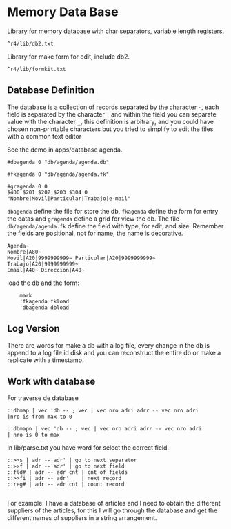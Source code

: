 ﻿# Memory Data Base

Library for memory database with char separators, variable length registers.

`^r4/lib/db2.txt`

Library for make form for edit, include db2.

`^r4/lib/formkit.txt`

## Database Definition

The database is a collection of records separated by the character `~`, each field is separated by the character `|` and within the field you can separate value with the character `_`, this definition is arbitrary, and you could have chosen non-printable characters but you tried to simplify to edit the files with a common text editor

See the demo in apps/database agenda.

```
#dbagenda 0 "db/agenda/agenda.db"

#fkagenda 0 "db/agenda/agenda.fk"

#gragenda 0 0
$400 $201 $202 $203 $304 0
"Nombre|Movil|Particular|Trabajo|e-mail"
```

`dbagenda` define the file for store the db, `fkagenda` define the form for entry the datas and `gragenda` define a grid for view the db.
The file `db/agenda/agenda.fk` define the field with type, for edit, and size. Remember the fields are positional, not for name, the name is decorative.

```
Agenda~
Nombre|A80~
Movil|A20|9999999999~ Particular|A20|9999999999~ Trabajo|A20|9999999999~
Email|A40~ Direccion|A40~
```

load the db and the form:

```
	mark
	'fkagenda fkload
	'dbagenda dbload
```

## Log Version

There are words for make a db with a log file, every change in the db is append to a log file id disk and you can reconstruct the entire db or make a replicate with a timestamp.

## Work with database

For traverse de database

```
::dbmap | vec 'db -- ; vec | vec nro adri adrr -- vec nro adri
|nro is from max to 0

::dbmapn | vec 'db -- ; vec | vec nro adri adrr -- vec nro adri
| nro is 0 to max
```

In lib/parse.txt you have word for select the correct field.

```
::>>s | adr -- adr'	| go to next separator
::>>f | adr -- adr' | go to next field
::fld# | adr -- adr cnt	| cnt of fields
::>>fi | adr -- adr'	| next record
::reg# | adr -- adr cnt | count record


```

For example: I have a database of articles and I need to obtain the different suppliers of the articles, for this I will go through the database and get the different names of suppliers in a string arrangement.

